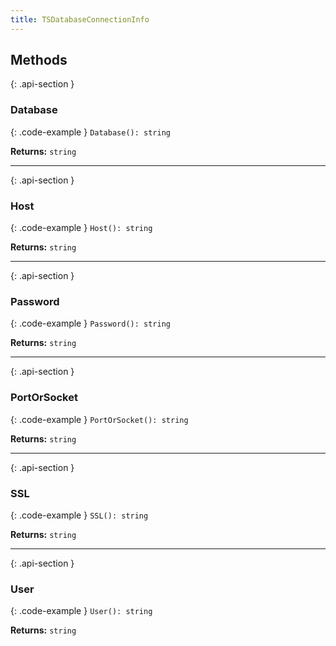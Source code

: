 ```yaml
---
title: TSDatabaseConnectionInfo
---
```



## Methods

{: .api-section }
### Database

{: .code-example }
`Database(): string`

**Returns:** 
`string`

___

{: .api-section }
### Host

{: .code-example }
`Host(): string`

**Returns:** 
`string`

___

{: .api-section }
### Password

{: .code-example }
`Password(): string`

**Returns:** 
`string`

___

{: .api-section }
### PortOrSocket

{: .code-example }
`PortOrSocket(): string`

**Returns:** 
`string`

___

{: .api-section }
### SSL

{: .code-example }
`SSL(): string`

**Returns:** 
`string`

___

{: .api-section }
### User

{: .code-example }
`User(): string`

**Returns:** 
`string`

